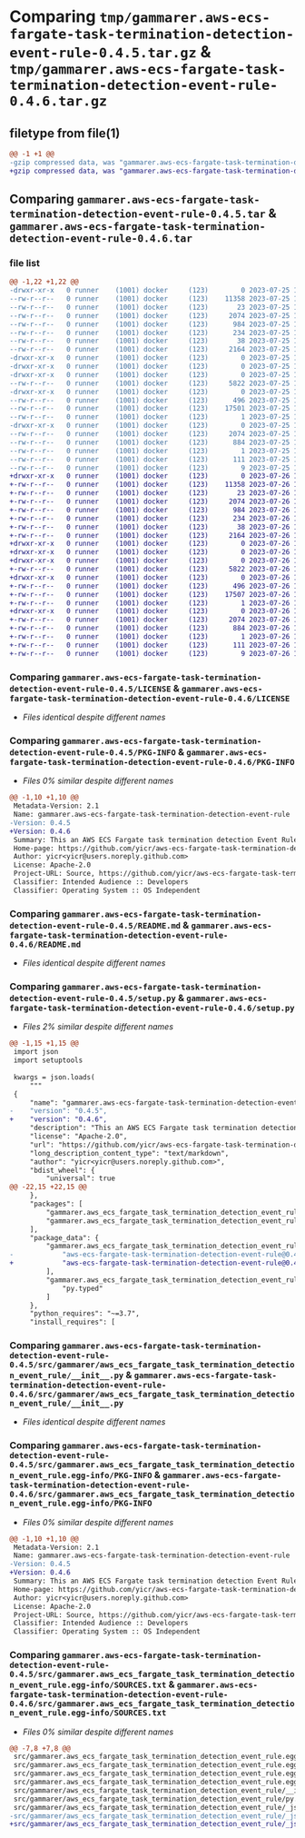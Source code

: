 # Comparing `tmp/gammarer.aws-ecs-fargate-task-termination-detection-event-rule-0.4.5.tar.gz` & `tmp/gammarer.aws-ecs-fargate-task-termination-detection-event-rule-0.4.6.tar.gz`

## filetype from file(1)

```diff
@@ -1 +1 @@
-gzip compressed data, was "gammarer.aws-ecs-fargate-task-termination-detection-event-rule-0.4.5.tar", last modified: Tue Jul 25 18:24:35 2023, max compression
+gzip compressed data, was "gammarer.aws-ecs-fargate-task-termination-detection-event-rule-0.4.6.tar", last modified: Wed Jul 26 18:24:39 2023, max compression
```

## Comparing `gammarer.aws-ecs-fargate-task-termination-detection-event-rule-0.4.5.tar` & `gammarer.aws-ecs-fargate-task-termination-detection-event-rule-0.4.6.tar`

### file list

```diff
@@ -1,22 +1,22 @@
-drwxr-xr-x   0 runner    (1001) docker     (123)        0 2023-07-25 18:24:35.432511 gammarer.aws-ecs-fargate-task-termination-detection-event-rule-0.4.5/
--rw-r--r--   0 runner    (1001) docker     (123)    11358 2023-07-25 18:24:23.000000 gammarer.aws-ecs-fargate-task-termination-detection-event-rule-0.4.5/LICENSE
--rw-r--r--   0 runner    (1001) docker     (123)       23 2023-07-25 18:24:23.000000 gammarer.aws-ecs-fargate-task-termination-detection-event-rule-0.4.5/MANIFEST.in
--rw-r--r--   0 runner    (1001) docker     (123)     2074 2023-07-25 18:24:35.432511 gammarer.aws-ecs-fargate-task-termination-detection-event-rule-0.4.5/PKG-INFO
--rw-r--r--   0 runner    (1001) docker     (123)      984 2023-07-25 18:24:23.000000 gammarer.aws-ecs-fargate-task-termination-detection-event-rule-0.4.5/README.md
--rw-r--r--   0 runner    (1001) docker     (123)      234 2023-07-25 18:24:23.000000 gammarer.aws-ecs-fargate-task-termination-detection-event-rule-0.4.5/pyproject.toml
--rw-r--r--   0 runner    (1001) docker     (123)       38 2023-07-25 18:24:35.432511 gammarer.aws-ecs-fargate-task-termination-detection-event-rule-0.4.5/setup.cfg
--rw-r--r--   0 runner    (1001) docker     (123)     2164 2023-07-25 18:24:23.000000 gammarer.aws-ecs-fargate-task-termination-detection-event-rule-0.4.5/setup.py
-drwxr-xr-x   0 runner    (1001) docker     (123)        0 2023-07-25 18:24:35.428511 gammarer.aws-ecs-fargate-task-termination-detection-event-rule-0.4.5/src/
-drwxr-xr-x   0 runner    (1001) docker     (123)        0 2023-07-25 18:24:35.428511 gammarer.aws-ecs-fargate-task-termination-detection-event-rule-0.4.5/src/gammarer/
-drwxr-xr-x   0 runner    (1001) docker     (123)        0 2023-07-25 18:24:35.432511 gammarer.aws-ecs-fargate-task-termination-detection-event-rule-0.4.5/src/gammarer/aws_ecs_fargate_task_termination_detection_event_rule/
--rw-r--r--   0 runner    (1001) docker     (123)     5822 2023-07-25 18:24:23.000000 gammarer.aws-ecs-fargate-task-termination-detection-event-rule-0.4.5/src/gammarer/aws_ecs_fargate_task_termination_detection_event_rule/__init__.py
-drwxr-xr-x   0 runner    (1001) docker     (123)        0 2023-07-25 18:24:35.432511 gammarer.aws-ecs-fargate-task-termination-detection-event-rule-0.4.5/src/gammarer/aws_ecs_fargate_task_termination_detection_event_rule/_jsii/
--rw-r--r--   0 runner    (1001) docker     (123)      496 2023-07-25 18:24:23.000000 gammarer.aws-ecs-fargate-task-termination-detection-event-rule-0.4.5/src/gammarer/aws_ecs_fargate_task_termination_detection_event_rule/_jsii/__init__.py
--rw-r--r--   0 runner    (1001) docker     (123)    17501 2023-07-25 18:24:23.000000 gammarer.aws-ecs-fargate-task-termination-detection-event-rule-0.4.5/src/gammarer/aws_ecs_fargate_task_termination_detection_event_rule/_jsii/aws-ecs-fargate-task-termination-detection-event-rule@0.4.5.jsii.tgz
--rw-r--r--   0 runner    (1001) docker     (123)        1 2023-07-25 18:24:23.000000 gammarer.aws-ecs-fargate-task-termination-detection-event-rule-0.4.5/src/gammarer/aws_ecs_fargate_task_termination_detection_event_rule/py.typed
-drwxr-xr-x   0 runner    (1001) docker     (123)        0 2023-07-25 18:24:35.432511 gammarer.aws-ecs-fargate-task-termination-detection-event-rule-0.4.5/src/gammarer.aws_ecs_fargate_task_termination_detection_event_rule.egg-info/
--rw-r--r--   0 runner    (1001) docker     (123)     2074 2023-07-25 18:24:35.000000 gammarer.aws-ecs-fargate-task-termination-detection-event-rule-0.4.5/src/gammarer.aws_ecs_fargate_task_termination_detection_event_rule.egg-info/PKG-INFO
--rw-r--r--   0 runner    (1001) docker     (123)      884 2023-07-25 18:24:35.000000 gammarer.aws-ecs-fargate-task-termination-detection-event-rule-0.4.5/src/gammarer.aws_ecs_fargate_task_termination_detection_event_rule.egg-info/SOURCES.txt
--rw-r--r--   0 runner    (1001) docker     (123)        1 2023-07-25 18:24:35.000000 gammarer.aws-ecs-fargate-task-termination-detection-event-rule-0.4.5/src/gammarer.aws_ecs_fargate_task_termination_detection_event_rule.egg-info/dependency_links.txt
--rw-r--r--   0 runner    (1001) docker     (123)      111 2023-07-25 18:24:35.000000 gammarer.aws-ecs-fargate-task-termination-detection-event-rule-0.4.5/src/gammarer.aws_ecs_fargate_task_termination_detection_event_rule.egg-info/requires.txt
--rw-r--r--   0 runner    (1001) docker     (123)        9 2023-07-25 18:24:35.000000 gammarer.aws-ecs-fargate-task-termination-detection-event-rule-0.4.5/src/gammarer.aws_ecs_fargate_task_termination_detection_event_rule.egg-info/top_level.txt
+drwxr-xr-x   0 runner    (1001) docker     (123)        0 2023-07-26 18:24:39.734343 gammarer.aws-ecs-fargate-task-termination-detection-event-rule-0.4.6/
+-rw-r--r--   0 runner    (1001) docker     (123)    11358 2023-07-26 18:24:25.000000 gammarer.aws-ecs-fargate-task-termination-detection-event-rule-0.4.6/LICENSE
+-rw-r--r--   0 runner    (1001) docker     (123)       23 2023-07-26 18:24:25.000000 gammarer.aws-ecs-fargate-task-termination-detection-event-rule-0.4.6/MANIFEST.in
+-rw-r--r--   0 runner    (1001) docker     (123)     2074 2023-07-26 18:24:39.730343 gammarer.aws-ecs-fargate-task-termination-detection-event-rule-0.4.6/PKG-INFO
+-rw-r--r--   0 runner    (1001) docker     (123)      984 2023-07-26 18:24:25.000000 gammarer.aws-ecs-fargate-task-termination-detection-event-rule-0.4.6/README.md
+-rw-r--r--   0 runner    (1001) docker     (123)      234 2023-07-26 18:24:25.000000 gammarer.aws-ecs-fargate-task-termination-detection-event-rule-0.4.6/pyproject.toml
+-rw-r--r--   0 runner    (1001) docker     (123)       38 2023-07-26 18:24:39.734343 gammarer.aws-ecs-fargate-task-termination-detection-event-rule-0.4.6/setup.cfg
+-rw-r--r--   0 runner    (1001) docker     (123)     2164 2023-07-26 18:24:25.000000 gammarer.aws-ecs-fargate-task-termination-detection-event-rule-0.4.6/setup.py
+drwxr-xr-x   0 runner    (1001) docker     (123)        0 2023-07-26 18:24:39.730343 gammarer.aws-ecs-fargate-task-termination-detection-event-rule-0.4.6/src/
+drwxr-xr-x   0 runner    (1001) docker     (123)        0 2023-07-26 18:24:39.730343 gammarer.aws-ecs-fargate-task-termination-detection-event-rule-0.4.6/src/gammarer/
+drwxr-xr-x   0 runner    (1001) docker     (123)        0 2023-07-26 18:24:39.730343 gammarer.aws-ecs-fargate-task-termination-detection-event-rule-0.4.6/src/gammarer/aws_ecs_fargate_task_termination_detection_event_rule/
+-rw-r--r--   0 runner    (1001) docker     (123)     5822 2023-07-26 18:24:25.000000 gammarer.aws-ecs-fargate-task-termination-detection-event-rule-0.4.6/src/gammarer/aws_ecs_fargate_task_termination_detection_event_rule/__init__.py
+drwxr-xr-x   0 runner    (1001) docker     (123)        0 2023-07-26 18:24:39.730343 gammarer.aws-ecs-fargate-task-termination-detection-event-rule-0.4.6/src/gammarer/aws_ecs_fargate_task_termination_detection_event_rule/_jsii/
+-rw-r--r--   0 runner    (1001) docker     (123)      496 2023-07-26 18:24:25.000000 gammarer.aws-ecs-fargate-task-termination-detection-event-rule-0.4.6/src/gammarer/aws_ecs_fargate_task_termination_detection_event_rule/_jsii/__init__.py
+-rw-r--r--   0 runner    (1001) docker     (123)    17507 2023-07-26 18:24:25.000000 gammarer.aws-ecs-fargate-task-termination-detection-event-rule-0.4.6/src/gammarer/aws_ecs_fargate_task_termination_detection_event_rule/_jsii/aws-ecs-fargate-task-termination-detection-event-rule@0.4.6.jsii.tgz
+-rw-r--r--   0 runner    (1001) docker     (123)        1 2023-07-26 18:24:25.000000 gammarer.aws-ecs-fargate-task-termination-detection-event-rule-0.4.6/src/gammarer/aws_ecs_fargate_task_termination_detection_event_rule/py.typed
+drwxr-xr-x   0 runner    (1001) docker     (123)        0 2023-07-26 18:24:39.730343 gammarer.aws-ecs-fargate-task-termination-detection-event-rule-0.4.6/src/gammarer.aws_ecs_fargate_task_termination_detection_event_rule.egg-info/
+-rw-r--r--   0 runner    (1001) docker     (123)     2074 2023-07-26 18:24:39.000000 gammarer.aws-ecs-fargate-task-termination-detection-event-rule-0.4.6/src/gammarer.aws_ecs_fargate_task_termination_detection_event_rule.egg-info/PKG-INFO
+-rw-r--r--   0 runner    (1001) docker     (123)      884 2023-07-26 18:24:39.000000 gammarer.aws-ecs-fargate-task-termination-detection-event-rule-0.4.6/src/gammarer.aws_ecs_fargate_task_termination_detection_event_rule.egg-info/SOURCES.txt
+-rw-r--r--   0 runner    (1001) docker     (123)        1 2023-07-26 18:24:39.000000 gammarer.aws-ecs-fargate-task-termination-detection-event-rule-0.4.6/src/gammarer.aws_ecs_fargate_task_termination_detection_event_rule.egg-info/dependency_links.txt
+-rw-r--r--   0 runner    (1001) docker     (123)      111 2023-07-26 18:24:39.000000 gammarer.aws-ecs-fargate-task-termination-detection-event-rule-0.4.6/src/gammarer.aws_ecs_fargate_task_termination_detection_event_rule.egg-info/requires.txt
+-rw-r--r--   0 runner    (1001) docker     (123)        9 2023-07-26 18:24:39.000000 gammarer.aws-ecs-fargate-task-termination-detection-event-rule-0.4.6/src/gammarer.aws_ecs_fargate_task_termination_detection_event_rule.egg-info/top_level.txt
```

### Comparing `gammarer.aws-ecs-fargate-task-termination-detection-event-rule-0.4.5/LICENSE` & `gammarer.aws-ecs-fargate-task-termination-detection-event-rule-0.4.6/LICENSE`

 * *Files identical despite different names*

### Comparing `gammarer.aws-ecs-fargate-task-termination-detection-event-rule-0.4.5/PKG-INFO` & `gammarer.aws-ecs-fargate-task-termination-detection-event-rule-0.4.6/PKG-INFO`

 * *Files 0% similar despite different names*

```diff
@@ -1,10 +1,10 @@
 Metadata-Version: 2.1
 Name: gammarer.aws-ecs-fargate-task-termination-detection-event-rule
-Version: 0.4.5
+Version: 0.4.6
 Summary: This an AWS ECS Fargate task termination detection Event Rule.
 Home-page: https://github.com/yicr/aws-ecs-fargate-task-termination-detection-event-rule.git
 Author: yicr<yicr@users.noreply.github.com>
 License: Apache-2.0
 Project-URL: Source, https://github.com/yicr/aws-ecs-fargate-task-termination-detection-event-rule.git
 Classifier: Intended Audience :: Developers
 Classifier: Operating System :: OS Independent
```

### Comparing `gammarer.aws-ecs-fargate-task-termination-detection-event-rule-0.4.5/README.md` & `gammarer.aws-ecs-fargate-task-termination-detection-event-rule-0.4.6/README.md`

 * *Files identical despite different names*

### Comparing `gammarer.aws-ecs-fargate-task-termination-detection-event-rule-0.4.5/setup.py` & `gammarer.aws-ecs-fargate-task-termination-detection-event-rule-0.4.6/setup.py`

 * *Files 2% similar despite different names*

```diff
@@ -1,15 +1,15 @@
 import json
 import setuptools
 
 kwargs = json.loads(
     """
 {
     "name": "gammarer.aws-ecs-fargate-task-termination-detection-event-rule",
-    "version": "0.4.5",
+    "version": "0.4.6",
     "description": "This an AWS ECS Fargate task termination detection Event Rule.",
     "license": "Apache-2.0",
     "url": "https://github.com/yicr/aws-ecs-fargate-task-termination-detection-event-rule.git",
     "long_description_content_type": "text/markdown",
     "author": "yicr<yicr@users.noreply.github.com>",
     "bdist_wheel": {
         "universal": true
@@ -22,15 +22,15 @@
     },
     "packages": [
         "gammarer.aws_ecs_fargate_task_termination_detection_event_rule",
         "gammarer.aws_ecs_fargate_task_termination_detection_event_rule._jsii"
     ],
     "package_data": {
         "gammarer.aws_ecs_fargate_task_termination_detection_event_rule._jsii": [
-            "aws-ecs-fargate-task-termination-detection-event-rule@0.4.5.jsii.tgz"
+            "aws-ecs-fargate-task-termination-detection-event-rule@0.4.6.jsii.tgz"
         ],
         "gammarer.aws_ecs_fargate_task_termination_detection_event_rule": [
             "py.typed"
         ]
     },
     "python_requires": "~=3.7",
     "install_requires": [
```

### Comparing `gammarer.aws-ecs-fargate-task-termination-detection-event-rule-0.4.5/src/gammarer/aws_ecs_fargate_task_termination_detection_event_rule/__init__.py` & `gammarer.aws-ecs-fargate-task-termination-detection-event-rule-0.4.6/src/gammarer/aws_ecs_fargate_task_termination_detection_event_rule/__init__.py`

 * *Files identical despite different names*

### Comparing `gammarer.aws-ecs-fargate-task-termination-detection-event-rule-0.4.5/src/gammarer.aws_ecs_fargate_task_termination_detection_event_rule.egg-info/PKG-INFO` & `gammarer.aws-ecs-fargate-task-termination-detection-event-rule-0.4.6/src/gammarer.aws_ecs_fargate_task_termination_detection_event_rule.egg-info/PKG-INFO`

 * *Files 0% similar despite different names*

```diff
@@ -1,10 +1,10 @@
 Metadata-Version: 2.1
 Name: gammarer.aws-ecs-fargate-task-termination-detection-event-rule
-Version: 0.4.5
+Version: 0.4.6
 Summary: This an AWS ECS Fargate task termination detection Event Rule.
 Home-page: https://github.com/yicr/aws-ecs-fargate-task-termination-detection-event-rule.git
 Author: yicr<yicr@users.noreply.github.com>
 License: Apache-2.0
 Project-URL: Source, https://github.com/yicr/aws-ecs-fargate-task-termination-detection-event-rule.git
 Classifier: Intended Audience :: Developers
 Classifier: Operating System :: OS Independent
```

### Comparing `gammarer.aws-ecs-fargate-task-termination-detection-event-rule-0.4.5/src/gammarer.aws_ecs_fargate_task_termination_detection_event_rule.egg-info/SOURCES.txt` & `gammarer.aws-ecs-fargate-task-termination-detection-event-rule-0.4.6/src/gammarer.aws_ecs_fargate_task_termination_detection_event_rule.egg-info/SOURCES.txt`

 * *Files 0% similar despite different names*

```diff
@@ -7,8 +7,8 @@
 src/gammarer.aws_ecs_fargate_task_termination_detection_event_rule.egg-info/SOURCES.txt
 src/gammarer.aws_ecs_fargate_task_termination_detection_event_rule.egg-info/dependency_links.txt
 src/gammarer.aws_ecs_fargate_task_termination_detection_event_rule.egg-info/requires.txt
 src/gammarer.aws_ecs_fargate_task_termination_detection_event_rule.egg-info/top_level.txt
 src/gammarer/aws_ecs_fargate_task_termination_detection_event_rule/__init__.py
 src/gammarer/aws_ecs_fargate_task_termination_detection_event_rule/py.typed
 src/gammarer/aws_ecs_fargate_task_termination_detection_event_rule/_jsii/__init__.py
-src/gammarer/aws_ecs_fargate_task_termination_detection_event_rule/_jsii/aws-ecs-fargate-task-termination-detection-event-rule@0.4.5.jsii.tgz
+src/gammarer/aws_ecs_fargate_task_termination_detection_event_rule/_jsii/aws-ecs-fargate-task-termination-detection-event-rule@0.4.6.jsii.tgz
```

